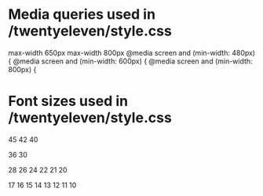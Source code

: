 # Media queries used in /twentyeleven/style.css

max-width 650px
max-width 800px
@media screen and (min-width: 480px) {
@media screen and (min-width: 600px) {
@media screen and (min-width: 800px) {

# Font sizes used in /twentyeleven/style.css

45
42
40

36
30

28
26
24
22
21
20

17
16
15
14
13
12
11
10
